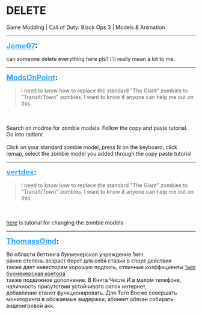 # DELETE
Game Modding | Call of Duty: Black Ops 3 | Models & Animation

---
<strong style="font-size: 1.4em;"><span style="text-decoration: underline;text-decoration-color: #34a7f9;"><span style="color:#34a7f9;">Jeme07</span></span>:</strong>

<p>can someone delete everything here pls? I&#39;ll really mean a lot to me.</p>

---
<strong style="font-size: 1.4em;"><span style="text-decoration: underline;text-decoration-color: #34a7f9;"><span style="color:#34a7f9;">ModsOnPoint</span></span>:</strong>

<p><blockquote>I need to know how to replace the standard &quot;The Giant&quot; zombies to &quot;Tranzit/Town&quot; zombies. I want to know if anyone can help me out on this.<br /></blockquote><br /><br />Search on modme for zombie models. Follow the copy and paste tutorial.<br />Go into radiant <br /><br />Click on your standard zombie model, press N on the keyboard, click remap, select the zombie model you added through the copy paste tutorial</p>

---
<strong style="font-size: 1.4em;"><span style="text-decoration: underline;text-decoration-color: #34a7f9;"><span style="color:#34a7f9;">vertdex</span></span>:</strong>

<p><blockquote>I need to know how to replace the standard &quot;The Giant&quot; zombies to &quot;Tranzit/Town&quot; zombies. I want to know if anyone can help me out on this.<br /></blockquote><br /><br /><a href="https://wiki.zeroy.com/index.php?title=Call_of_Duty_bo3:_ZM_Models">here</a> is tutorial for changing the zombie models</p>

---
<strong style="font-size: 1.4em;"><span style="text-decoration: underline;text-decoration-color: #34a7f9;"><span style="color:#34a7f9;">ThomassOind</span></span>:</strong>

<p>Во области беттинга букмекерская учреждение 1win <br />ранее степень возраст берет для себя ставки в спорт действия <br />также дает инвесторам хорошую подпись, отличные коэффициенты <a href="https://freecomrussia.ru">1win букмекерская контора</a> <br />также подвижное дополнение. В Книга Числе И в малом телефоне, <br />наличность присутствии устойчивого силок интернет, <br />добавление станет функционировать. Для Того Воеже совершать <br />мониторинги в обожаемые выдержки, абонент обязан собирать <br />видеоигровой акк.</p>

